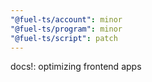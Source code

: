 ```yaml
---
"@fuel-ts/account": minor
"@fuel-ts/program": minor
"@fuel-ts/script": patch
---
```


docs!: optimizing frontend apps
